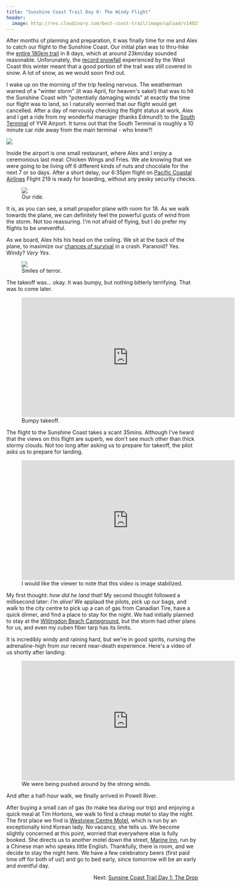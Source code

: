 ```yaml
---
title: "Sunshine Coast Trail Day 0: The Windy Flight"
header:
  image: http://res.cloudinary.com/best-coast-trail/image/upload/v1492574929/20170407_184642_miuvjc.jpg
---
```

After months of planning and preparation, it was finally time for me and Alex to catch our flight to the Sunshine Coast. Our initial plan was to thru-hike the <a href="http://sunshinecoast-trail.com/">entire 180km trail</a> in 8 days, which at around 23km/day sounded reasonable. Unforunately, the <a href="http://globalnews.ca/news/3230587/b-c-snowfall-records-smashed-this-weekend-as-snow-blankets-province/">record snowfall</a> experienced by the West Coast this winter meant that a good portion of the trail was still covered in snow. A lot of snow, as we would soon find out.

I wake up on the morning of the trip feeling nervous. The weatherman warned of a "winter storm" (it was April, for heaven's sake!) that was to hit the Sunshine Coast with "potentially damaging winds" at exactly the time our flight was to land, so I naturally worried that our flight would get cancelled. After a day of nervously checking the flight status at work, Alex and I get a ride from my wonderful manager (thanks Edmund!) to the <a href="http://www.yvr.ca/en/passengers/flights/airport-south">South Terminal</a> of YVR Airport. It turns out that the South Terminal is roughly a 10 minute car ride away from the main terminal - who knew?!

<img src="http://res.cloudinary.com/best-coast-trail/image/upload/c_scale,w_410/v1493513298/20170407_065730_ivbk8h.jpg" data-action="zoom" class="inline-image" style="display: block; margin: auto;"/>

Inside the airport is one small restaurant, where Alex and I enjoy a ceremonious last meal: Chicken Wings and Fries. We ate knowing that we were going to be living off 6 different kinds of nuts and chocolate for the next 7 or so days. After a short delay, our 6:35pm flight on <a href="http://www.pacificcoastal.com/">Pacific Coastal Airlines</a> Flight 219 is ready for boarding, without any pesky security checks.

<figure>
  <img src="http://res.cloudinary.com/best-coast-trail/image/upload/v1493515069/20170407_184628_jez52s.jpg" data-action="zoom" class="inline-image"/>
  <figcaption>Our ride.</figcaption>
</figure>
It is, as you can see, a small propellor plane with room for 18. As we walk towards the plane, we can definitely feel the powerful gusts of wind from the storm. Not too reassuring. I'm not afraid of flying, but I do prefer my flights to be uneventful. 

As we board, Alex hits his head on the ceiling. We sit at the back of the plane, to maximize our <a href="http://time.com/3934663/safest-seat-airplane/">chances of survival</a> in a crash. Paranoid? Yes. Windy? <em>Very Yes</em>.

<figure>
  <img src="http://res.cloudinary.com/best-coast-trail/image/upload/v1492575715/20170407_184904_1_kohzkw.jpg" data-action="zoom" class="inline-image"/>
  <figcaption>Smiles of terror.</figcaption>
</figure>
The takeoff was... okay. It was bumpy, but nothing bitterly terrifying. That was to come later.
<figure>
  <iframe width="560" height="315" src="https://www.youtube.com/embed/-_4PksQZS38" frameborder="0" allowfullscreen></iframe>
  <figcaption>Bumpy takeoff.</figcaption>
</figure>
The flight to the Sunshine Coast takes a scant 35mins. Although I've heard that the views on this flight are superb, we don't see much other than thick stormy clouds. Not too long after asking us to prepare for takeoff, the pilot asks us to prepare for landing. 
<figure>
  <iframe width="560" height="315" src="https://www.youtube.com/embed/aBIU3_uXjTA" frameborder="0" allowfullscreen></iframe>
  <figcaption>I would like the viewer to note that this video is image stabilized.</figcaption>
</figure>
My first thought: <em>how did he land that!</em> My second thought followed a millisecond later: <em>I'm alive!</em> We applaud the pilots, pick up our bags, and walk to the city centre to pick up a can of gas from Canadian Tire, have a quick dinner, and find a place to stay for the night. We had initially planned to stay at the <a href="http://powellriver.info/willingdon_campground/">Willingdon Beach Campground</a>, but the storm had other plans for us, and even my cuben fiber tarp has its limits. 

It is incredibly windy and raining hard, but we're in good spirits, nursing the adrenaline-high from our recent near-death experience. Here's a video of us shortly after landing:
<figure>
  <iframe width="560" height="315" src="https://www.youtube.com/embed/0Y1sRZH2whI" frameborder="0" allowfullscreen></iframe>
  <figcaption>We were being pushed around by the strong winds.</figcaption>
</figure>
And after a half-hour walk, we finally arrived in Powell River. 
<div class="map" id="powell-river"></div>

After buying a small can of gas (to make tea during our trip) and enjoying a quick meal at Tim Hortons, we walk to find a cheap motel to stay the night. The first place we find is <a href="http://powellrivermotel.com/">Westview Centre Motel</a>, which is run by an exceptionally kind Korean lady. No vacancy, she tells us. We become slightly concerned at this point, worried that everywhere else is fully booked. She directs us to another motel down the street, <a href="http://www.marineinnbc.com/">Marine Inn</a>, run by a Chinese man who speaks little English. Thankfully, there is room, and we decide to stay the night here. We have a few celebratory beers (first paid time off for both of us!) and go to bed early, since tomorrow will be an early and eventful day. 

<p style="text-align: right;">Next: <a href="https://bestcoasttrail.github.io/Day-1-The-Drop/">Sunsine Coast Trail Day 1: The Drop</a></p>

<script>
  function initMap() {
    var uluru = {lat: 49.8352, lng: -124.5247};
    var map = new google.maps.Map(document.getElementById('powell-river'), {
      zoom: 10,
      center: uluru
    });
    var marker = new google.maps.Marker({
      position: uluru,
      map: map
    });
  }
</script>
<script async defer
src="https://maps.googleapis.com/maps/api/js?key=AIzaSyD5wgqszVxTRSuxb_LYGEy7TlSjuKHoisc&callback=initMap">
</script>

